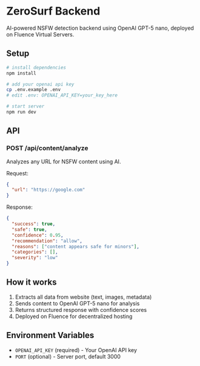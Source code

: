 # ZeroSurf Backend

AI-powered NSFW detection backend using OpenAI GPT-5 nano, deployed on Fluence Virtual Servers.

## Setup

```bash
# install dependencies
npm install

# add your openai api key
cp .env.example .env
# edit .env: OPENAI_API_KEY=your_key_here

# start server
npm run dev
```

## API

### POST /api/content/analyze

Analyzes any URL for NSFW content using AI.

Request:
```json
{
  "url": "https://google.com"
}
```

Response:
```json
{
  "success": true,
  "safe": true,
  "confidence": 0.95,
  "recommendation": "allow",
  "reasons": ["content appears safe for minors"],
  "categories": [],
  "severity": "low"
}
```

## How it works

1. Extracts all data from website (text, images, metadata)
2. Sends content to OpenAI GPT-5 nano for analysis
3. Returns structured response with confidence scores
4. Deployed on Fluence for decentralized hosting

## Environment Variables

- `OPENAI_API_KEY` (required) - Your OpenAI API key
- `PORT` (optional) - Server port, default 3000